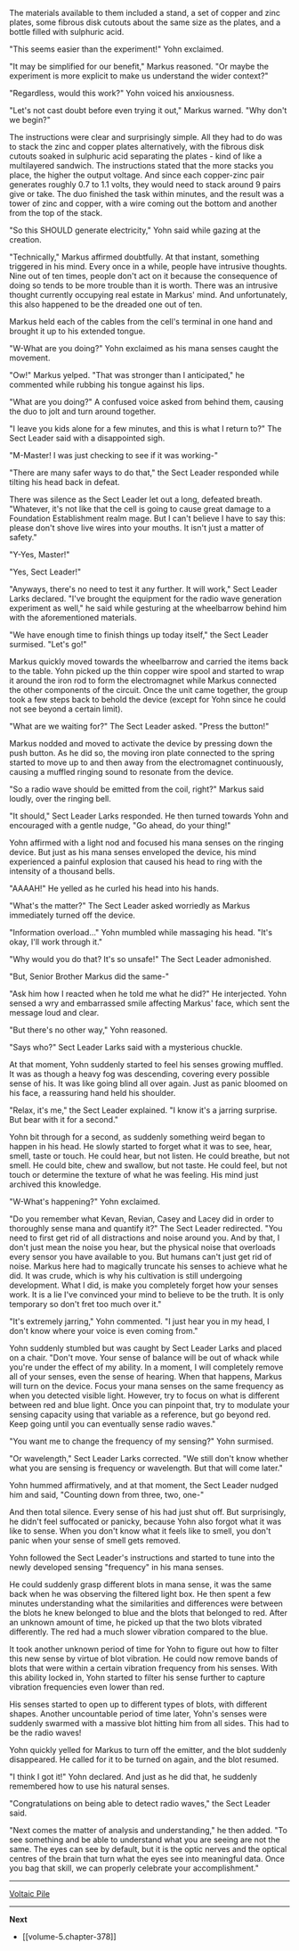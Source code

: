 
The materials available to them included a stand, a set of copper and zinc plates, some fibrous disk cutouts about the same size as the plates, and a bottle filled with sulphuric acid.

"This seems easier than the experiment!" Yohn exclaimed.

"It may be simplified for our benefit," Markus reasoned. "Or maybe the experiment is more explicit to make us understand the wider context?"

"Regardless, would this work?" Yohn voiced his anxiousness.

"Let's not cast doubt before even trying it out," Markus warned. "Why don't we begin?"

The instructions were clear and surprisingly simple. All they had to do was to stack the zinc and copper plates alternatively, with the fibrous disk cutouts soaked in sulphuric acid separating the plates - kind of like a multilayered sandwich. The instructions stated that the more stacks you place, the higher the output voltage. And since each copper-zinc pair generates roughly 0.7 to 1.1 volts, they would need to stack around 9 pairs give or take. The duo finished the task within minutes, and the result was a tower of zinc and copper, with a wire coming out the bottom and another from the top of the stack.

"So this SHOULD generate electricity," Yohn said while gazing at the creation.

"Technically," Markus affirmed doubtfully. At that instant, something triggered in his mind. Every once in a while, people have intrusive thoughts. Nine out of ten times, people don't act on it because the consequence of doing so tends to be more trouble than it is worth. There was an intrusive thought currently occupying real estate in Markus' mind. And unfortunately, this also happened to be the dreaded one out of ten.

Markus held each of the cables from the cell's terminal in one hand and brought it up to his extended tongue.

"W-What are you doing?" Yohn exclaimed as his mana senses caught the movement.

"Ow!" Markus yelped. "That was stronger than I anticipated," he commented while rubbing his tongue against his lips.

"What are you doing?" A confused voice asked from behind them, causing the duo to jolt and turn around together.

"I leave you kids alone for a few minutes, and this is what I return to?" The Sect Leader said with a disappointed sigh.

"M-Master! I was just checking to see if it was working-"

"There are many safer ways to do that," the Sect Leader responded while tilting his head back in defeat.

There was silence as the Sect Leader let out a long, defeated breath. "Whatever, it's not like that the cell is going to cause great damage to a Foundation Establishment realm mage. But I can't believe I have to say this: please don't shove live wires into your mouths. It isn't just a matter of safety."

"Y-Yes, Master!"

"Yes, Sect Leader!"

"Anyways, there's no need to test it any further. It will work," Sect Leader Larks declared. "I've brought the equipment for the radio wave generation experiment as well," he said while gesturing at the wheelbarrow behind him with the aforementioned materials.

"We have enough time to finish things up today itself," the Sect Leader surmised. "Let's go!"

Markus quickly moved towards the wheelbarrow and carried the items back to the table. Yohn picked up the thin copper wire spool and started to wrap it around the iron rod to form the electromagnet while Markus connected the other components of the circuit. Once the unit came together, the group took a few steps back to behold the device (except for Yohn since he could not see beyond a certain limit).

"What are we waiting for?" The Sect Leader asked. "Press the button!"

Markus nodded and moved to activate the device by pressing down the push button. As he did so, the moving iron plate connected to the spring started to move up to and then away from the electromagnet continuously, causing a muffled ringing sound to resonate from the device.

"So a radio wave should be emitted from the coil, right?" Markus said loudly, over the ringing bell.

"It should," Sect Leader Larks responded. He then turned towards Yohn and encouraged with a gentle nudge, "Go ahead, do your thing!"

Yohn affirmed with a light nod and focused his mana senses on the ringing device. But just as his mana senses enveloped the device, his mind experienced a painful explosion that caused his head to ring with the intensity of a thousand bells.

"AAAAH!" He yelled as he curled his head into his hands.

"What's the matter?" The Sect Leader asked worriedly as Markus immediately turned off the device.

"Information overload..." Yohn mumbled while massaging his head. "It's okay, I'll work through it."

"Why would you do that? It's so unsafe!" The Sect Leader admonished.

"But, Senior Brother Markus did the same-"

"Ask him how I reacted when he told me what he did?" He interjected. Yohn sensed a wry and embarrassed smile affecting Markus' face, which sent the message loud and clear.

"But there's no other way," Yohn reasoned.

"Says who?" Sect Leader Larks said with a mysterious chuckle.

At that moment, Yohn suddenly started to feel his senses growing muffled. It was as though a heavy fog was descending, covering every possible sense of his. It was like going blind all over again. Just as panic bloomed on his face, a reassuring hand held his shoulder.

"Relax, it's me," the Sect Leader explained. "I know it's a jarring surprise. But bear with it for a second."

Yohn bit through for a second, as suddenly something weird began to happen in his head. He slowly started to forget what it was to see, hear, smell, taste or touch. He could hear, but not listen. He could breathe, but not smell. He could bite, chew and swallow, but not taste. He could feel, but not touch or determine the texture of what he was feeling. His mind just archived this knowledge.

"W-What's happening?" Yohn exclaimed.

"Do you remember what Kevan, Revian, Casey and Lacey did in order to thoroughly sense mana and quantify it?" The Sect Leader redirected. "You need to first get rid of all distractions and noise around you. And by that, I don't just mean the noise you hear, but the physical noise that overloads every sensor you have available to you. But humans can't just get rid of noise. Markus here had to magically truncate his senses to achieve what he did. It was crude, which is why his cultivation is still undergoing development. What I did, is make you completely forget how your senses work. It is a lie I've convinced your mind to believe to be the truth. It is only temporary so don't fret too much over it."

"It's extremely jarring," Yohn commented. "I just hear you in my head, I don't know where your voice is even coming from."

Yohn suddenly stumbled but was caught by Sect Leader Larks and placed on a chair. "Don't move. Your sense of balance will be out of whack while you're under the effect of my ability. In a moment, I will completely remove all of your senses, even the sense of hearing. When that happens, Markus will turn on the device. Focus your mana senses on the same frequency as when you detected visible light. However, try to focus on what is different between red and blue light. Once you can pinpoint that, try to modulate your sensing capacity using that variable as a reference, but go beyond red. Keep going until you can eventually sense radio waves."

"You want me to change the frequency of my sensing?" Yohn surmised.

"Or wavelength," Sect Leader Larks corrected. "We still don't know whether what you are sensing is frequency or wavelength. But that will come later."

Yohn hummed affirmatively, and at that moment, the Sect Leader nudged him and said, "Counting down from three, two, one-"

And then total silence. Every sense of his had just shut off. But surprisingly, he didn't feel suffocated or panicky, because Yohn also forgot what it was like to sense. When you don't know what it feels like to smell, you don't panic when your sense of smell gets removed.

Yohn followed the Sect Leader's instructions and started to tune into the newly developed sensing "frequency" in his mana senses.

He could suddenly grasp different blots in mana sense, it was the same back when he was observing the filtered light box. He then spent a few minutes understanding what the similarities and differences were between the blots he knew belonged to blue and the blots that belonged to red. After an unknown amount of time, he picked up that the two blots vibrated differently. The red had a much slower vibration compared to the blue.

It took another unknown period of time for Yohn to figure out how to filter this new sense by virtue of blot vibration. He could now remove bands of blots that were within a certain vibration frequency from his senses. With this ability locked in, Yohn started to filter his sense further to capture vibration frequencies even lower than red.

His senses started to open up to different types of blots, with different shapes. Another uncountable period of time later, Yohn's senses were suddenly swarmed with a massive blot hitting him from all sides. This had to be the radio waves!

Yohn quickly yelled for Markus to turn off the emitter, and the blot suddenly disappeared. He called for it to be turned on again, and the blot resumed.

"I think I got it!" Yohn declared. And just as he did that, he suddenly remembered how to use his natural senses.

"Congratulations on being able to detect radio waves," the Sect Leader said.

"Next comes the matter of analysis and understanding," he then added. "To see something and be able to understand what you are seeing are not the same. The eyes can see by default, but it is the optic nerves and the optical centres of the brain that turn what the eyes see into meaningful data. Once you bag that skill, we can properly celebrate your accomplishment."

____

[Voltaic Pile](https://en.wikipedia.org/wiki/Voltaic_pile)

____

**Next**
* [[volume-5.chapter-378]]